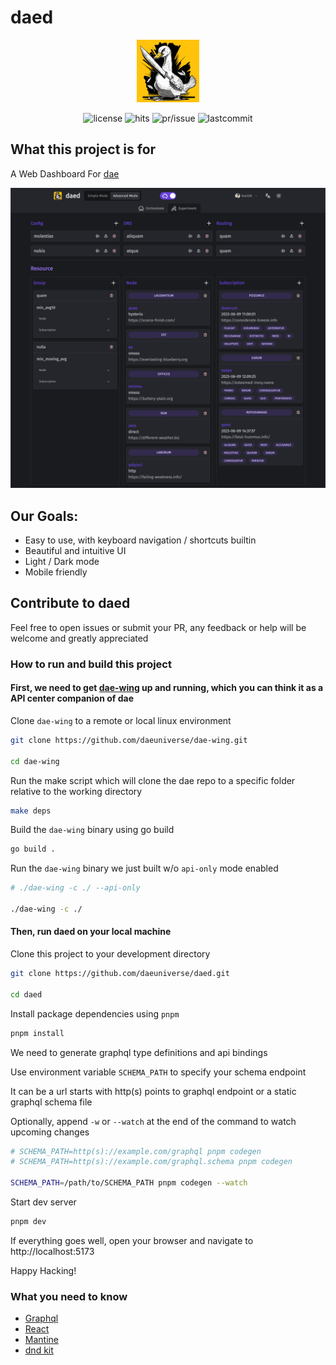 # daed

<p align="center" width="100%">
  <img width="100" src="public/logo.svg" />
</p>

<p align="center">
  <img src="https://custom-icon-badges.herokuapp.com/github/license/daeuniverse/daed?logo=law&color=orange" alt="license" />
  <img src="https://hits.seeyoufarm.com/api/count/incr/badge.svg?url=https%3A%2F%2Fgithub.com%2Fdaeuniverse%2Fdaed&count_bg=%235C3DC8&title_bg=%23555555&icon=&icon_color=%23E7E7E7&title=hits&edge_flat=false" alt="hits" />
  <img src="https://custom-icon-badges.herokuapp.com/github/issues-pr-closed/daeuniverse/daed?color=purple&logo=git-pull-request&logoColor=white" alt="pr/issue" />
  <img src="https://custom-icon-badges.herokuapp.com/github/last-commit/daeuniverse/daed?logo=history&logoColor=white" alt="lastcommit" />
</p>

## What this project is for

A Web Dashboard For [dae](https://github.com/v2raya/dae)

![preview](public/preview.png)

## Our Goals:

- Easy to use, with keyboard navigation / shortcuts builtin
- Beautiful and intuitive UI
- Light / Dark mode
- Mobile friendly

## Contribute to daed

Feel free to open issues or submit your PR, any feedback or help will be welcome and greatly appreciated

### How to run and build this project

#### First, we need to get [dae-wing](https://github.com/daeuniverse/dae-wing) up and running, which you can think it as a API center companion of dae

Clone `dae-wing` to a remote or local linux environment

```sh
git clone https://github.com/daeuniverse/dae-wing.git

cd dae-wing
```

Run the make script which will clone the dae repo to a specific folder relative to the working directory

```sh
make deps
```

Build the `dae-wing` binary using go build

```sh
go build .
```

Run the `dae-wing` binary we just built w/o `api-only` mode enabled

```sh
# ./dae-wing -c ./ --api-only

./dae-wing -c ./
```

#### Then, run daed on your local machine

Clone this project to your development directory

```sh
git clone https://github.com/daeuniverse/daed.git

cd daed
```

Install package dependencies using `pnpm`

```sh
pnpm install
```

We need to generate graphql type definitions and api bindings

Use environment variable `SCHEMA_PATH` to specify your schema endpoint

It can be a url starts with http(s) points to graphql endpoint or a static graphql schema file

Optionally, append `-w` or `--watch` at the end of the command to watch upcoming changes

```sh
# SCHEMA_PATH=http(s)://example.com/graphql pnpm codegen
# SCHEMA_PATH=http(s)://example.com/graphql.schema pnpm codegen

SCHEMA_PATH=/path/to/SCHEMA_PATH pnpm codegen --watch
```

Start dev server

```sh
pnpm dev
```

If everything goes well, open your browser and navigate to http://localhost:5173

Happy Hacking!

### What you need to know

- [Graphql](https://graphql.org)
- [React](https://reactjs.org)
- [Mantine](https://mantine.dev)
- [dnd kit](https://dndkit.com)
